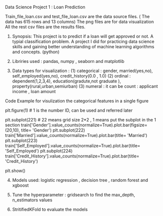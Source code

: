 Data Science Project 1 : Loan Prediction

Train_file_loan.csv and test_file_loan.csv are the data source files. ( The data has 615 rows and 13 columns)
The png files are for data visualization
All the rest csv files are the results files. 

1. Synopsis: 
This project is to predict if a loan will get approved or not. A typial classification problem. A project I did for practicing data
science skills and gaining better understanding of machine learning algorithms and concepts. (python)

2. Libriries used : pandas, numpy , seaborn and matplotlib

3. Data types for visualization  : 
(1) categorical : gender, married(yes,no), self_employed(yes,no), credit_history(0.0 , 1.0)
(2) ordinal : dependent(1,2,3,4), education(gradute,not graduate ), property(rural,urban,semiurban)
(3) numeral : it can be count : applicant income , loan amount 

Code Example for visulization the categorical features in a single figure

plt.figure(1)   # 1 is the number ID, can be used and referred later

plt.subplot(221) # 22 means grid size 2*2 , 1 means put the subplot in the 1 section 
train['Gender'].value_counts(normalize=True).plot.bar(figsize=(20,10), title= 'Gender')
plt.subplot(222)
train['Married'].value_counts(normalize=True).plot.bar(title= 'Married')
plt.subplot(223)
train['Self_Employed'].value_counts(normalize=True).plot.bar(title= 'Self_Employed')
plt.subplot(224)
train['Credit_History'].value_counts(normalize=True).plot.bar(title= 'Credit_History')

plt.show()


4. Models used: 
logistic regression , decision tree , random forest and xgboost

5. Tune the hyperparameter :  gridsearch to find the max_depth, n_estimators values

6. StritifiedKFold to evaluate the models 
